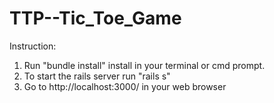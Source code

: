 # TTP--Tic_Toe_Game
Instruction:
1. Run "bundle install" install in your terminal or cmd prompt.
2. To start the rails server run "rails s"
3. Go to http://localhost:3000/ in your web browser
